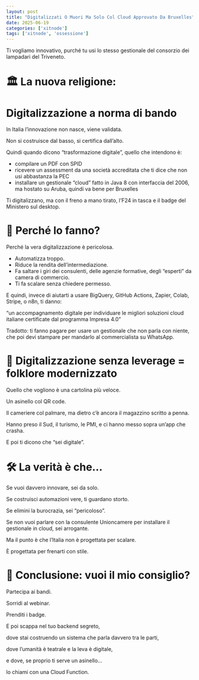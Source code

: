 ```yaml
---
layout: post
title: "Digitalizzati O Muori Ma Solo Col Cloud Approvato Da Bruxelles"
date: 2025-06-19
categories: ['xitnode']
tags: ['xitnode', 'ossessione']
---
```


Ti vogliamo innovativo, purché tu usi lo stesso gestionale del consorzio dei lampadari del Triveneto.

# **🏛️ La nuova religione:**

# **Digitalizzazione a norma di bando**

In Italia l’innovazione non nasce, viene validata.

Non si costruisce dal basso, si certifica dall’alto.

Quindi quando dicono “trasformazione digitale”, quello che intendono è:

- compilare un PDF con SPID
- ricevere un assessment da una società accreditata che ti dice che non usi abbastanza la PEC
- installare un gestionale “cloud” fatto in Java 8 con interfaccia del 2006, ma hostato su Aruba, quindi va bene per Bruxelles

Ti digitalizzano, ma con il freno a mano tirato, l’F24 in tasca e il badge del Ministero sul desktop.

# **🧠 Perché lo fanno?**

Perché la vera digitalizzazione è pericolosa.

- Automatizza troppo.
- Riduce la rendita dell’intermediazione.
- Fa saltare i giri dei consulenti, delle agenzie formative, degli “esperti” da camera di commercio.
- Ti fa scalare senza chiedere permesso.

E quindi, invece di aiutarti a usare BigQuery, GitHub Actions, Zapier, Colab, Stripe, o n8n, ti danno:

“un accompagnamento digitale per individuare le migliori soluzioni cloud italiane certificate dal programma Impresa 4.0”

Tradotto: ti fanno pagare per usare un gestionale che non parla con niente, che poi devi stampare per mandarlo al commercialista su WhatsApp.

# **🐌 Digitalizzazione senza leverage = folklore modernizzato**

Quello che vogliono è una cartolina più veloce.

Un asinello col QR code.

Il cameriere col palmare, ma dietro c’è ancora il magazzino scritto a penna.

Hanno preso il Sud, il turismo, le PMI, e ci hanno messo sopra un’app che crasha.

E poi ti dicono che “sei digitale”.

# **🛠️ La verità è che…**

Se vuoi davvero innovare, sei da solo.

Se costruisci automazioni vere, ti guardano storto.

Se elimini la burocrazia, sei “pericoloso”.

Se non vuoi parlare con la consulente Unioncamere per installare il gestionale in cloud, sei arrogante.

Ma il punto è che l’Italia non è progettata per scalare.

È progettata per frenarti con stile.

# **🧩 Conclusione: vuoi il mio consiglio?**

Partecipa ai bandi.

Sorridi al webinar.

Prenditi i badge.

E poi scappa nel tuo backend segreto,

dove stai costruendo un sistema che parla davvero tra le parti,

dove l’umanità è teatrale e la leva è digitale,

e dove, se proprio ti serve un asinello…

lo chiami con una Cloud Function.